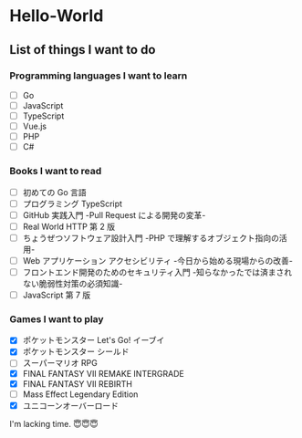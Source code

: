 # Hello-World

## List of things I want to do

### Programming languages I want to learn

- [ ] Go
- [ ] JavaScript
- [ ] TypeScript
- [ ] Vue.js
- [ ] PHP
- [ ] C#

### Books I want to read

- [ ] 初めての Go 言語
- [ ] プログラミング TypeScript
- [ ] GitHub 実践入門 -Pull Request による開発の変革-
- [ ] Real World HTTP 第 2 版
- [ ] ちょうぜつソフトウェア設計入門 -PHP で理解するオブジェクト指向の活用-
- [ ] Web アプリケーション アクセシビリティ -今日から始める現場からの改善-
- [ ] フロントエンド開発のためのセキュリティ入門 -知らなかったでは済まされない脆弱性対策の必須知識-
- [ ] JavaScript 第 7 版

### Games I want to play

- [x] ポケットモンスター Let's Go! イーブイ
- [x] ポケットモンスター シールド
- [ ] スーパーマリオ RPG
- [x] FINAL FANTASY VII REMAKE INTERGRADE
- [x] FINAL FANTASY VII REBIRTH
- [ ] Mass Effect Legendary Edition
- [x] ユニコーンオーバーロード

I'm lacking time. 😇😇😇
